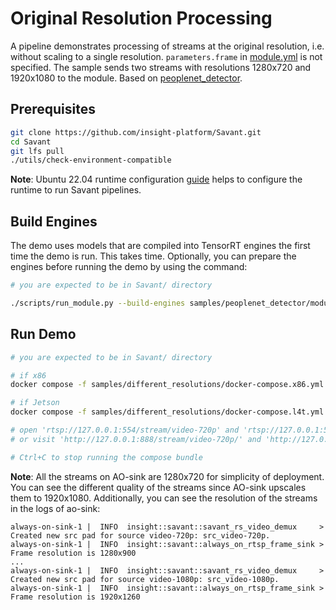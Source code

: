 # Original Resolution Processing

A pipeline demonstrates processing of streams at the original resolution, i.e. without scaling to a single resolution. `parameters.frame` in  [module.yml](module.yml) is not specified. The sample sends two streams with resolutions 1280x720 and 1920x1080 to the module. Based on [peoplenet_detector](../peoplenet_detector). 

## Prerequisites

```bash
git clone https://github.com/insight-platform/Savant.git
cd Savant
git lfs pull
./utils/check-environment-compatible
```

**Note**: Ubuntu 22.04 runtime configuration [guide](https://insight-platform.github.io/Savant/develop/getting_started/0_configure_prod_env.html) helps to configure the runtime to run Savant pipelines.

## Build Engines

The demo uses models that are compiled into TensorRT engines the first time the demo is run. This takes time. Optionally, you can prepare the engines before running the demo by using the command:

```bash
# you are expected to be in Savant/ directory

./scripts/run_module.py --build-engines samples/peoplenet_detector/module.yml
```

## Run Demo

```bash
# you are expected to be in Savant/ directory

# if x86
docker compose -f samples/different_resolutions/docker-compose.x86.yml up

# if Jetson
docker compose -f samples/different_resolutions/docker-compose.l4t.yml up

# open 'rtsp://127.0.0.1:554/stream/video-720p' and 'rtsp://127.0.0.1:554/stream/video-1080p' in your player
# or visit 'http://127.0.0.1:888/stream/video-720p/' and 'http://127.0.0.1:888/stream/video-720p/' (LL-HLS)

# Ctrl+C to stop running the compose bundle
```

**Note**: All the streams on AO-sink are 1280x720 for simplicity of deployment. You can see the different quality of the streams since AO-sink upscales them to 1920x1080. Additionally, you can see the resolution of the streams in the logs of ao-sink:

```
always-on-sink-1 |  INFO  insight::savant::savant_rs_video_demux     > Created new src pad for source video-720p: src_video-720p.
always-on-sink-1 |  INFO  insight::savant::always_on_rtsp_frame_sink > Frame resolution is 1280x900
...
always-on-sink-1 |  INFO  insight::savant::savant_rs_video_demux     > Created new src pad for source video-1080p: src_video-1080p.
always-on-sink-1 |  INFO  insight::savant::always_on_rtsp_frame_sink > Frame resolution is 1920x1260
```
